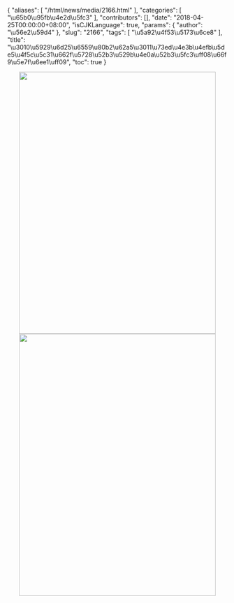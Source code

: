 {
    "aliases": [
        "/html/news/media/2166.html"
    ],
    "categories": [
        "\u65b0\u95fb\u4e2d\u5fc3"
    ],
    "contributors": [],
    "date": "2018-04-25T00:00:00+08:00",
    "isCJKLanguage": true,
    "params": {
        "author": "\u56e2\u59d4"
    },
    "slug": "2166",
    "tags": [
        "\u5a92\u4f53\u5173\u6ce8"
    ],
    "title": "\u3010\u5929\u6d25\u6559\u80b2\u62a5\u3011\u73ed\u4e3b\u4efb\u5de5\u4f5c\u5c31\u662f\u5728\u52b3\u529b\u4e0a\u52b3\u5fc3\uff08\u66f9\u5e7f\u6ee1\uff09",
    "toc": true
}


<img
    src="https://cdn.tfls.online/mirror/full/f8c36918492c13260a6feeeca284f27dbd57123b.jpg"
    style="display:block;margin-left:auto;margin-right:auto;"
    decoding="async"
    fetchpriority="auto"
    loading="lazy"
    height="600"
    width="450"
/>
<img
    src="https://cdn.tfls.online/mirror/full/e67ca23c447553e5b2c4b3f4f88d70b1428ded1c.jpg"
    style="display:block;margin-left:auto;margin-right:auto;"
    decoding="async"
    fetchpriority="auto"
    loading="lazy"
    height="600"
    width="450"
/>


